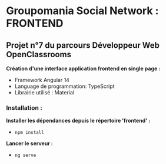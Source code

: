# Groupomania Social Network : FRONTEND

## Projet n°7 du parcours Développeur Web OpenClassrooms

**Création d'une interface application frontend en single page :**
- Framework Angular 14
- Language de programmation: TypeScript
- Librairie utilisé : Material

### Installation :

**Installer les dépendances depuis le répertoire 'frontend' :**
- `npm install`

**Lancer le serveur :**
- `ng serve` 
